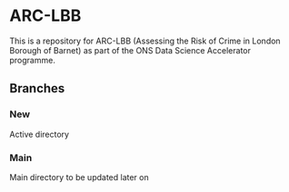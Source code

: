 # ARC-LBB
This is a repository for ARC-LBB (Assessing the Risk of Crime in London Borough of Barnet) as part of the ONS Data Science Accelerator programme.

## Branches
### New
Active directory

### Main
Main directory to be updated later on
